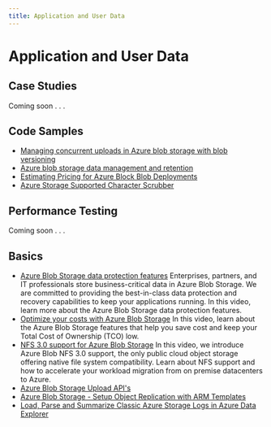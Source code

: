 ```yaml
---
title: Application and User Data
---
```


# Application and User Data

## Case Studies

Coming soon . . .

## Code Samples

- [Managing concurrent uploads in Azure blob storage with blob versioning](./code-samples/concurrent-uploads-with-versioning)
- [Azure blob storage data management and retention](./code-samples/data-retention)
- [Estimating Pricing for Azure Block Blob Deployments](./code-samples/estimate-block-blob)
- [Azure Storage Supported Character Scrubber](./code-samples/supported-character-scrubber)

## Performance Testing

Coming soon . . .

## Basics

- [Azure Blob Storage data protection features](./basics/azure-blob-storage-data-protection-features) Enterprises, partners, and IT professionals store business-critical data in Azure Blob Storage. We are committed to providing the best-in-class data protection and recovery capabilities to keep your applications running. In this video, learn more about the Azure Blob Storage data protection features.
- [Optimize your costs with Azure Blob Storage](./basics/optimize-your-costs-with-azure-blob-storage) In this video, learn about the Azure Blob Storage features that help you save cost and keep your Total Cost of Ownership (TCO) low.
- [NFS 3.0 support for Azure Blob Storage](./basics/nfs-3-support-for-azure-blob-storage) In this video, we introduce Azure Blob NFS 3.0 support, the only public cloud object storage offering native file system compatibility. Learn about NFS support and how to accelerate your workload migration from on premise datacenters to Azure.
- [Azure Blob Storage Upload API's](./basics/azure-blob-storage-upload-apis)
- [Azure Blob Storage - Setup Object Replication with ARM Templates](./basics/azure-blob-storage-object-replication-arm)
- [Load, Parse and Summarize Classic Azure Storage Logs in Azure Data Explorer](./basics/azure-storage-classic-logs-to-data-explorer)